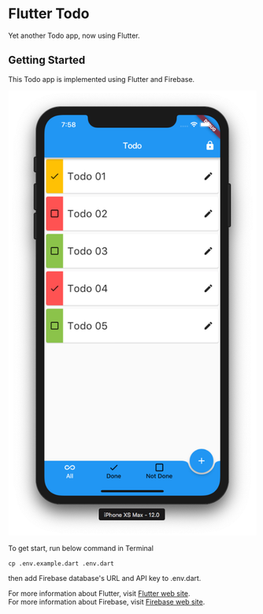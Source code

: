 # Flutter Todo

Yet another Todo app, now using Flutter.

## Getting Started

This Todo app is implemented using Flutter and Firebase.

![Todo](screenshot.png?raw=true)

To get start, run below command in Terminal

```
cp .env.example.dart .env.dart
```

then add Firebase database's URL and API key to .env.dart.

For more information about Flutter, visit [Flutter web site](https://flutter.io/).  
For more information about Firebase, visit [Firebase web site](https://firebase.google.com/).
